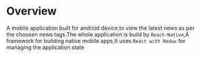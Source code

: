 # Overview
A mobile application built for android device,to view the latest news as per the choosen news tags.The whole application is build by <code>React-Native</code>,A
framework for building native mobile apps,It uses <code>React with Redux</code> for managing the application state